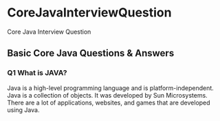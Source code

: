 # CoreJavaInterviewQuestion
Core Java Interview Question



## Basic Core Java Questions & Answers

### Q1 What is JAVA? 
  Java is a high-level programming language and is platform-independent.
  Java is a collection of objects. It was developed by Sun Microsystems. There are a lot of applications, websites, and games that are developed using Java.


